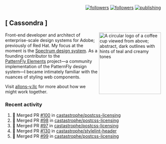 <p align="right"><a rel="me" href="https://front-end.social/@castastrophe">
    <img alt="followers" title="Follow me on Mastodon" src="https://img.shields.io/mastodon/follow/109297102751309835?domain=https%3A%2F%2Ffront-end.social&label=Follow&logo=mastodon&logoColor=white&style=for-the-badge&labelColor=008080&color=006969"/></a>
  <a href="https://codepen.io/castastrophe/">
    <img alt="followers" title="Follow me on CodePen" src="https://img.shields.io/badge/23-1?color=640464&labelColor=7c007c&style=for-the-badge&logo=codepen&label=Follow"/></a>
<a href="https://castastrophe.medium.com/">
    <img alt="publishing" title="View articles on Medium" src="https://img.shields.io/badge/107-1?color=666&labelColor=444&label=subscribe&logo=medium&logoColor=white&style=for-the-badge"/></a>
</p>

## [&nbsp;Cassondra&nbsp;]

<img align="right" src="https://github-production-user-asset-6210df.s3.amazonaws.com/1840295/253016758-ba468774-1cd3-42c2-8f43-947b5eeb5edf.png" height="200" alt="A circular logo of a coffee cup viewed from above; abstract, dark outlines with hints of teal and creamy tones">

Front-end developer and architect of enterprise-scale design systems for Adobe; previously of Red Hat. My focus at the moment is the [Spectrum design system](https://github.com/adobe/spectrum-css). As a founding contributor to the [PatternFly&nbsp;Elements](https://github.com/patternfly/patternfly-elements) project&mdash;a community implementation of the PatternFly design system&mdash;I became intimately familiar with the nuances of styling web components.

Visit [allons-y.llc](http://allons-y.llc/) for more about how we might work together.

### Recent activity

<!--START_SECTION:activity-->
1. 🎉 Merged PR [#100](https://github.com/castastrophe/postcss-licensing/pull/100) in [castastrophe/postcss-licensing](https://github.com/castastrophe/postcss-licensing)
2. 🎉 Merged PR [#98](https://github.com/castastrophe/postcss-licensing/pull/98) in [castastrophe/postcss-licensing](https://github.com/castastrophe/postcss-licensing)
3. 🎉 Merged PR [#97](https://github.com/castastrophe/postcss-licensing/pull/97) in [castastrophe/postcss-licensing](https://github.com/castastrophe/postcss-licensing)
4. 🎉 Merged PR [#130](https://github.com/castastrophe/stylelint-header/pull/130) in [castastrophe/stylelint-header](https://github.com/castastrophe/stylelint-header)
5. 🎉 Merged PR [#99](https://github.com/castastrophe/postcss-licensing/pull/99) in [castastrophe/postcss-licensing](https://github.com/castastrophe/postcss-licensing)
<!--END_SECTION:activity-->
